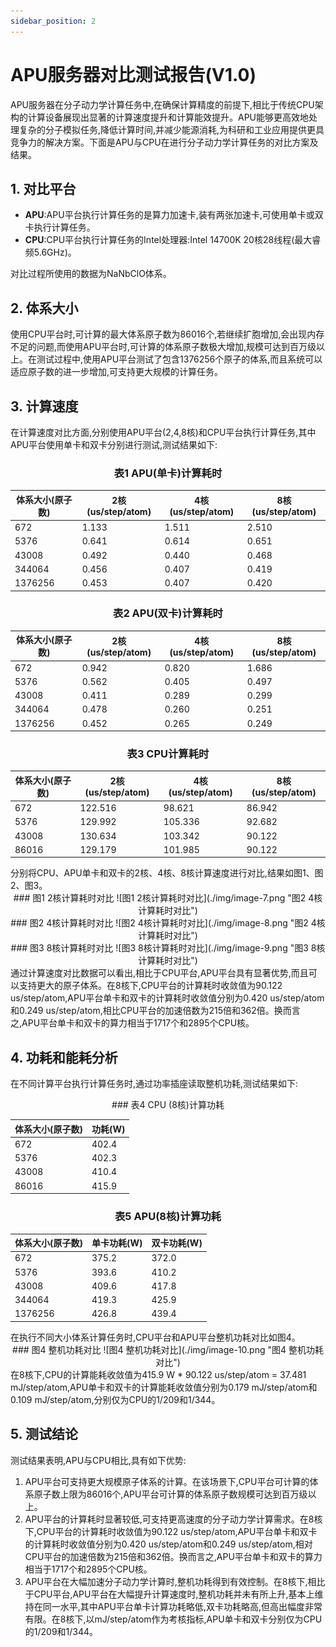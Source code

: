 ```yaml
---
sidebar_position: 2
---
```


# APU服务器对比测试报告(V1.0)

APU服务器在分子动力学计算任务中,在确保计算精度的前提下,相比于传统CPU架构的计算设备展现出显著的计算速度提升和计算能效提升。APU能够更高效地处理复杂的分子模拟任务,降低计算时间,并减少能源消耗,为科研和工业应用提供更具竞争力的解决方案。下面是APU与CPU在进行分子动力学计算任务的对比方案及结果。

## 1. 对比平台

- **APU**:APU平台执行计算任务的是算力加速卡,装有两张加速卡,可使用单卡或双卡执行计算任务。
- **CPU**:CPU平台执行计算任务的Intel处理器:Intel 14700K 20核28线程(最大睿频5.6GHz)。

对比过程所使用的数据为NaNbClO体系。

## 2. 体系大小

使用CPU平台时,可计算的最大体系原子数为86016个,若继续扩胞增加,会出现内存不足的问题,而使用APU平台时,可计算的体系原子数极大增加,规模可达到百万级以上。在测试过程中,使用APU平台测试了包含1376256个原子的体系,而且系统可以适应原子数的进一步增加,可支持更大规模的计算任务。

## 3. 计算速度

在计算速度对比方面,分别使用APU平台(2,4,8核)和CPU平台执行计算任务,其中APU平台使用单卡和双卡分别进行测试,测试结果如下:
<center>
 
### 表1 APU(单卡)计算耗时

| 体系大小(原子数) | 2核(us/step/atom) | 4核(us/step/atom) | 8核(us/step/atom) |
| --- | --- | --- | --- |
| 672 | 1.133 | 1.511 | 2.510 |
| 5376 | 0.641 | 0.614 | 0.651 |
| 43008 | 0.492 | 0.440 | 0.468 |
| 344064 | 0.456 | 0.407 | 0.419 |
| 1376256 | 0.453 | 0.407 | 0.420 |

### 表2 APU(双卡)计算耗时

| 体系大小(原子数) | 2核(us/step/atom) | 4核(us/step/atom) | 8核(us/step/atom) |
| --- | --- | --- | --- |
| 672 | 0.942 | 0.820 | 1.686 |
| 5376 | 0.562 | 0.405 | 0.497 |
| 43008 | 0.411 | 0.289 | 0.299 |
| 344064 | 0.478 | 0.260 | 0.251 |
| 1376256 | 0.452 | 0.265 | 0.249 |

### 表3 CPU计算耗时

| 体系大小(原子数) | 2核(us/step/atom) | 4核(us/step/atom) | 8核(us/step/atom) |
| --- | --- | --- | --- |
| 672 | 122.516 | 98.621 | 86.942 |
| 5376 | 129.992 | 105.336 | 92.682 |
| 43008 | 130.634 | 103.342 | 90.122 |
| 86016 | 129.179 | 101.985 | 90.122 |
</center>
分别将CPU、APU单卡和双卡的2核、4核、8核计算速度进行对比,结果如图1、图2、图3。

<center>
 ### 图1 2核计算耗时对比 
![图1 2核计算耗时对比](./img/image-7.png "图2 4核计算耗时对比")
</center>

<center>
### 图2 4核计算耗时对比
![图2 4核计算耗时对比](./img/image-8.png "图2 4核计算耗时对比")
</center>

<center>
### 图3 8核计算耗时对比
![图3 8核计算耗时对比](./img/image-9.png "图3 8核计算耗时对比")
</center>
通过计算速度对比数据可以看出,相比于CPU平台,APU平台具有显著优势,而且可以支持更大的原子体系。在8核下,CPU平台的计算耗时收敛值为90.122 us/step/atom,APU平台单卡和双卡的计算耗时收敛值分别为0.420 us/step/atom和0.249 us/step/atom,相比CPU平台的加速倍数为215倍和362倍。换而言之,APU平台单卡和双卡的算力相当于1717个和2895个CPU核。

## 4. 功耗和能耗分析

在不同计算平台执行计算任务时,通过功率插座读取整机功耗,测试结果如下:
<center>
### 表4 CPU (8核)计算功耗

| 体系大小(原子数) | 功耗(W) |
| --- | --- |
| 672 | 402.4 |
| 5376 | 402.3 |
| 43008 | 410.4 |
| 86016 | 415.9 |

### 表5 APU(8核)计算功耗

| 体系大小(原子数) | 单卡功耗(W) | 双卡功耗(W) |
| --- | --- | --- |
| 672 | 375.2 | 372.0 |
| 5376 | 393.6 | 410.2 |
| 43008 | 409.6 | 417.8 |
| 344064 | 419.3 | 425.9 |
| 1376256 | 426.8 | 439.4 |
</center>
在执行不同大小体系计算任务时,CPU平台和APU平台整机功耗对比如图4。
<center>
### 图4 整机功耗对比
![图4 整机功耗对比](./img/image-10.png "图4 整机功耗对比")
</center>
在8核下,CPU的计算能耗收敛值为415.9 W * 90.122 us/step/atom = 37.481 mJ/step/atom,APU单卡和双卡的计算能耗收敛值分别为0.179 mJ/step/atom和0.109 mJ/step/atom,分别仅为CPU的1/209和1/344。

## 5. 测试结论

测试结果表明,APU与CPU相比,具有如下优势:

1. APU平台可支持更大规模原子体系的计算。在该场景下,CPU平台可计算的体系原子数上限为86016个,APU平台可计算的体系原子数规模可达到百万级以上。
2. APU平台的计算耗时显著较低,可支持更高速度的分子动力学计算需求。在8核下,CPU平台的计算耗时收敛值为90.122 us/step/atom,APU平台单卡和双卡的计算耗时收敛值分别为0.420 us/step/atom和0.249 us/step/atom,相对CPU平台的加速倍数为215倍和362倍。换而言之,APU平台单卡和双卡的算力相当于1717个和2895个CPU核。
3. APU平台在大幅加速分子动力学计算时,整机功耗得到有效控制。在8核下,相比于CPU平台,APU平台在大幅提升计算速度时,整机功耗并未有所上升,基本上维持在同一水平,其中APU平台单卡计算功耗略低,双卡功耗略高,但高出幅度非常有限。在8核下,以mJ/step/atom作为考核指标,APU单卡和双卡分别仅为CPU的1/209和1/344。
